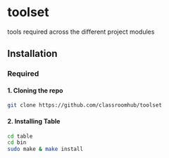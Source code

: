 # toolset
tools required across the different project modules

## Installation

### Required

#### 1. Cloning the repo
```sh
git clone https://github.com/classroomhub/toolset
```

#### 2. Installing Table
```sh
cd table
cd bin
sudo make & make install
```
